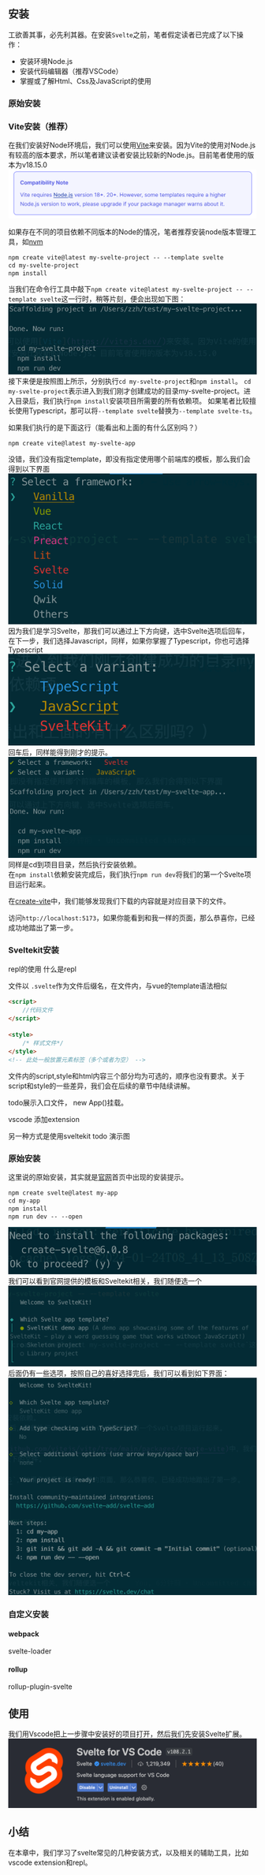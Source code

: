 ## 安装
工欲善其事，必先利其器。在安装`Svelte`之前，笔者假定读者已完成了以下操作：
* 安装环境Node.js
* 安装代码编辑器（推荐VSCode）
* 掌握或了解Html、Css及JavaScript的使用

### 原始安装


### Vite安装（推荐）
在我们安装好Node环境后，我们可以使用[Vite](https://vitejs.dev/)来安装。因为Vite的使用对Node.js有较高的版本要求，所以笔者建议读者安装比较新的Node.js。目前笔者使用的版本为v18.15.0
![Alt text](image-3.png)

如果存在不同的项目依赖不同版本的Node的情况，笔者推荐安装node版本管理工具，如[nvm](https://github.com/nvm-sh/nvm)

```shell
npm create vite@latest my-svelte-project -- --template svelte
cd my-svelte-project
npm install
```

当我们在命令行工具中敲下`npm create vite@latest my-svelte-project -- --template svelte`这一行时，稍等片刻，便会出现如下图：
![Alt text](image-4.png)
接下来便是按照图上所示，分别执行`cd my-svelte-project`和`npm install`。
`cd my-svelte-project`表示进入到我们刚才创建成功的目录my-svelte-project。进入目录后，我们执行`npm install`安装项目所需要的所有依赖项。
如果笔者比较擅长使用Typescript，那可以将`--template svelte`替换为`--template svelte-ts`。

如果我们执行的是下面这行（能看出和上面的有什么区别吗？）
```shell
npm create vite@latest my-svelte-app
```

没错，我们没有指定template，即没有指定使用哪个前端库的模板，那么我们会得到以下界面
![Alt text](image-5.png)
因为我们是学习Svelte，那我们可以通过上下方向键，选中Svelte选项后回车，
在下一步，我们选择Javascript，同样，如果你掌握了Typescript，你也可选择Typescript
![Alt text](image-6.png)
回车后，同样能得到刚才的提示。
![Alt text](image-7.png)
同样是cd到项目目录，然后执行安装依赖。  
在`npm install`依赖安装完成后，我们执行`npm run dev`将我们的第一个Svelte项目运行起来。

在[create-vite](https://github.com/vitejs/vite/tree/main/packages/create-vite)中，我们能够发现我们下载的内容就是对应目录下的文件。

访问`http://localhost:5173`，如果你能看到和我一样的页面，那么恭喜你，已经成功地踏出了第一步。



### Sveltekit安装

repl的使用
什么是repl

文件以 `.svelte`作为文件后缀名，在文件内，与vue的template语法相似

```html
<script>
    //代码文件
</script>

<style>
    /* 样式文件*/
</style>
<!-- 此处一般放置元素标签（多个或者为空） -->
```

文件内的script,style和html内容三个部分均为可选的，顺序也没有要求。关于script和style的一些差异，我们会在后续的章节中陆续讲解。

todo展示入口文件， new App()挂载。

vscode 添加extension

另一种方式是使用sveltekit
todo 演示图

### 原始安装
这里说的原始安装，其实就是[官网](https://svelte.dev/)首页中出现的安装提示。
```shell
npm create svelte@latest my-app
cd my-app
npm install
npm run dev -- --open
```
![Alt text](image-8.png)
我们可以看到官网提供的模板和Sveltekit相关，我们随便选一个
![Alt text](image-9.png)
后面仍有一些选项，按照自己的喜好选择完后，我们可以看到如下界面：
![Alt text](image-10.png)

### 自定义安装

#### webpack
svelte-loader

#### rollup
rollup-plugin-svelte

## 使用
我们用Vscode把上一步骤中安装好的项目打开，然后我们先安装Svelte扩展。
![Svelte for VSCode](image-2.png)



## 小结
在本章中，我们学习了svelte常见的几种安装方式，以及相关的辅助工具，比如vscode extension和repl。

